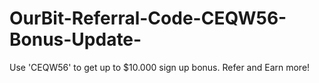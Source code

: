 # OurBit-Referral-Code-CEQW56-Bonus-Update-
Use 'CEQW56' to get up to $10.000 sign up bonus. Refer and Earn more!
